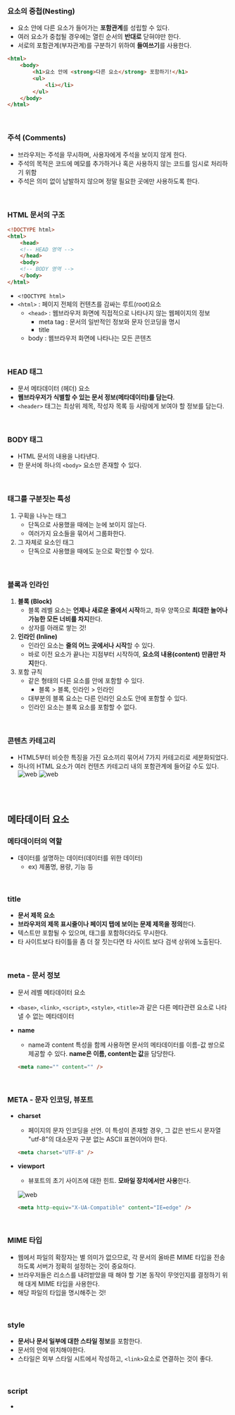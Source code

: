 ### 요소의 중첩(Nesting)
- 요소 안에 다른 요소가 들어가는 **포함관계**를 성립할 수 있다.
- 여러 요소가 중첩될 경우에는 열린 순서의 **반대로** 닫혀야만 한다.
- 서로의 포함관계(부자관계)를 구분하기 위하여 **들여쓰기**를 사용한다.

```html
<html>
	<body>
		<h1>요소 안에 <strong>다른 요소</strong> 포함하기!</h1>
		<ul>
			<li></li>
		</ul>
	</body>
</html>
```

<br/>

### 주석 (Comments)
- 브라우저는 주석을 무시하며, 사용자에게 주석을 보이지 않게 한다.
- 주석의 목적은 코드에 메모를 추가하거나 혹은 사용하지 않는 코드를 임시로 처리하기 위함
- 주석은 의미 없이 남발하지 않으며 정말 필요한 곳에만 사용하도록 한다.

<br/>

### HTML 문서의 구조
```html
<!DOCTYPE html>
<html>
	<head>
	<!-- HEAD 영역 -->
	</head>
	<body>
	<!-- BODY 영역 -->
	</body>
</html>
```

- `<!DOCTYPE html>`
- `<html>` : 페이지 전체의 컨텐츠를 감싸는 루트(root)요소
    - `<head>` : 웹브라우저 화면에 직접적으로 나타나지 않는 웹페이지의 정보
        - meta tag : 문서의 일반적인 정보와 문자 인코딩을 명시
        - title
    - body : 웹브라우저 화면에 나타나는 모든 콘텐츠

<br/>

### HEAD 태그
- 문서 메타데이터 (헤더) 요소
- **웹브라우저가 식별할 수 있는 문서 정보(메타데이터)를 담는다**.
- `<header>` 태그는 최상위 제목, 작성자 목록 등 사람에게 보여야 할 정보를 담는다.

<br/>

### BODY 태그
- HTML 문서의 내용을 나타낸다.
- 한 문서에 하나의 `<body>` 요소만 존재할 수 있다.

<br/>

### 태그를 구분짓는 특성
1. 구획을 나누는 태그
    - 단독으로 사용했을 때에는 눈에 보이지 않는다.
    - 여러가지 요소들을 묶어서 그룹화한다.
2. 그 자체로 요소인 태그
    - 단독으로 사용했을 때에도 눈으로 확인할 수 있다.

<br/>

### 블록과 인라인
1. **블록 (Block)**
    - 블록 레벨 요소는 **언제나 새로운 줄에서 시작**하고, 좌우 양쪽으로 **최대한 늘어나 가능한 모든 너비를 차지**한다.
    - 상자를 아래로 쌓는 것!
2. **인라인 (Inline)**
    - 인라인 요소는 **줄의 어느 곳에서나 시작**할 수 있다.
    - 바로 이전 요소가 끝나는 지점부터 시작하여, **요소의 내용(content) 만큼만 차지**한다.
3. 포함 규칙
    - 같은 형태의 다른 요소를 안에 포함할 수 있다.
        - 블록 > 블록, 인라인 > 인라인
    - 대부분의 블록 요소는 다른 인라인 요소도 안에 포함할 수 있다.
    - 인라인 요소는 블록 요소를 포함할 수 없다.

<br/>

### 콘텐츠 카테고리
- HTML5부터 비슷한 특징을 가진 요소끼리 묶어서 7가지 카테고리로 세분화되었다.
- 하나의  HTML 요소가 여러 컨텐츠 카테고리 내의 포함관계에 들어갈 수도 있다.
![web](./콘텐츠_카테고리1.png)
![web](./콘텐츠_카테고리2.png)

<br/>
<br/>

## 메타데이터 요소

### 메타데이터의 역할
- 데이터를 설명하는 데이터(데이터를 위한 데이터)
    - ex) 제품명, 용량, 기능 등

<br/>

### title
- **문서 제목 요소**
- **브라우저의 제목 표시줄이나 페이지 탭에 보이는 문제 제목을 정의**한다.
- 텍스트만 포함될 수 있으며, 태그를 포함하더라도 무시한다.
- 타 사이트보다 타이틀을 좀 더 잘 짓는다면 타 사이트 보다 검색 상위에 노출된다.

<br/>

### meta - 문서 정보
- 문서 레벨 메타데이터 요소
- `<base>`, `<link>`, `<script>`, `<style>`, `<title>`과 같은 다른 메타관련 요소로 나타낼 수 없는 메타데이터
- **name**
    - name과 content 특성을 함께 사용하면 문서의 메타데이터를 이름-값 쌍으로 제공할 수 있다. **name은 이름, content는 값**을 담당한다.

    ```html
    <meta name="" content="" />
    ```

<br/>
    
### META - 문자 인코딩, 뷰포트
- **charset**
    - 페이지의 문자 인코딩을 선언. 이 특성이 존재할 경우, 그 값은 반드시 문자열 "utf-8"의 대소문자 구분 없는 ASCII 표현이어야 한다.
    ```html
    <meta charset="UTF-8" />
    ```

- **viewport**
    - 뷰포트의 초기 사이즈에 대한 힌트. **모바일 장치에서만 사용**한다.

    ![web](./viewport.png)

    ```html
    <meta http-equiv="X-UA-Compatible" content="IE=edge" />
    ```

<br/>

### MIME 타입
- 웹에서 파일의 확장자는 별 의미가 없으므로, 각 문서의 올바른 MIME 타입을 전송하도록 서버가 정확히 설정하는 것이 중요하다.
- 브라우저들은 리소스를 내려받았을 때 해야 할 기본 동작이 무엇인지를 결정하기 위해 대게 MIME 타입을 사용한다.
- 해당 파일의 타입을 명시해주는 것!

<br/>

### style
- **문서나 문서 일부에 대한 스타일 정보**를 포함한다.
- 문서의 <head> 안에 위치해야한다.
- 스타일은 외부 스타일 시트에서 작성하고, `<link>`요소로 연결하는 것이 좋다.

<br/>
	
### script
- <style> 태그와 같이 인라인으로도 작성이 가능하며 외부 파일에서 불러올 수 있다.
- 외부 스크립트를 가져오는 방법
    ```html
    <script src="javascript.js"></script>
    ```

- 요소 내부 인라인 스크립트를 작성하는 방법
    ```jsx
    <script>
      alert("Hello World!");
    </script>
    ```    
